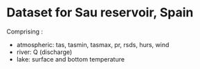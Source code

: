 # Dataset for Sau reservoir, Spain

Comprising :

- atmospheric: tas, tasmin, tasmax, pr, rsds, hurs, wind
- river: Q (discharge)
- lake: surface and bottom temperature
